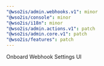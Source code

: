 ```yaml
---
"@wso2is/admin.webhooks.v1": minor
"@wso2is/console": minor
"@wso2is/i18n": minor
"@wso2is/admin.actions.v1": patch
"@wso2is/admin.core.v1": patch
"@wso2is/features": patch
---
```


Onboard Webhook Settings UI

